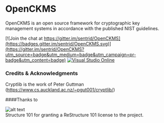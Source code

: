 # OpenCKMS

OpenCKMS is an open source framework for cryptographic key management systems in accordance with the published NIST guidelines.

[![Join the chat at https://gitter.im/sentrid/OpenCKMS](https://badges.gitter.im/sentrid/OpenCKMS.svg)](https://gitter.im/sentrid/OpenCKMS?utm_source=badge&utm_medium=badge&utm_campaign=pr-badge&utm_content=badge)
[![Visual Studio Online](https://img.shields.io/vso/build/larsbrinkhoff/953a34b9-5966-4923-a48a-c41874cfb5f5/1.svg)](https://img.shields.io/vso/build/sentrid/b8f279b2-4fe0-4ddf-ac35-fea0e12f383b/22)




### Credits & Acknowledgments
Cryptlib is the work of Peter Guttman (https://www.cs.auckland.ac.nz/~pgut001/cryptlib/)

####Thanks to

![alt text](http://structure101.com/images/s101_170.png)<br>
Structure 101 for granting a ReStructure 101 license to the project. 
